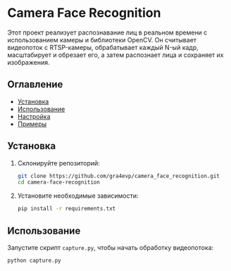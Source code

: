 # Camera Face Recognition

Этот проект реализует распознавание лиц в реальном времени с использованием камеры и библиотеки OpenCV. Он считывает видеопоток с RTSP-камеры, обрабатывает каждый N-ый кадр, масштабирует и обрезает его, а затем распознает лица и сохраняет их изображения.

## Оглавление
- [Установка](#установка)
- [Использование](#использование)
- [Настройка](#настройка)
- [Примеры](#примеры)

## Установка

1. Склонируйте репозиторий:
    ```sh
    git clone https://github.com/gra4evp/camera_face_recognition.git
    cd camera-face-recognition
    ```

2. Установите необходимые зависимости:
    ```sh
    pip install -r requirements.txt
    ```

## Использование

Запустите скрипт `capture.py`, чтобы начать обработку видеопотока:
```sh
python capture.py

